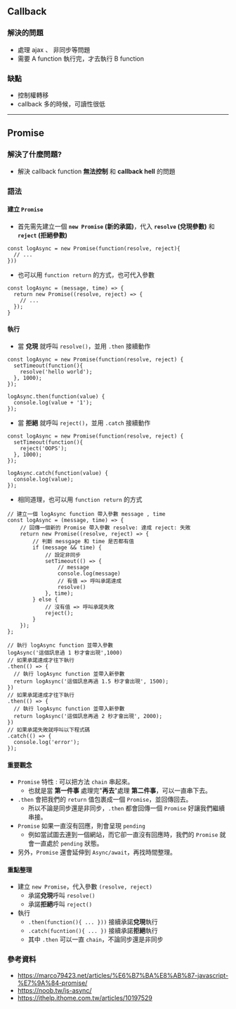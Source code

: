 ## Callback
  ### 解決的問題
  * 處理 ajax 、 非同步等問題
  * 需要 A function 執行完，才去執行 B function 
  ### 缺點
  * 控制權轉移
  * callback 多的時候，可讀性很低
  ***
## Promise
  ### 解決了什麼問題?
  * 解決 callback function **無法控制** 和 **callback hell** 的問題
  ### 語法
  #### 建立 `Promise`
  * 首先需先建立一個 **`new Promise` (新的承諾)**，代入 **`resolve` (兌現參數)** 和 **`reject` (拒絕參數)**
  ```
  const logAsync = new Promise(function(resolve, reject){
    // ...
  }))

  ```
  
  * 也可以用 `function return` 的方式，也可代入參數
  ```
  const logAsync = (message, time) => {
    return new Promise((resolve, reject) => {
      // ...  
    });
  }
  ```
  #### 執行
  
  * 當 **兌現** 就呼叫 `resolve()`，並用 `.then` 接續動作
  ```
  const logAsync = new Promise(function(resolve, reject) {
    setTimeout(function(){
      resolve('hello world');
    }, 1000);
  });

  logAsync.then(function(value) {
    console.log(value + '1');
  });
  ```
  * 當 **拒絕** 就呼叫 `reject()`，並用 `.catch` 接續動作
  ```
  const logAsync = new Promise(function(resolve, reject) {
    setTimeout(function(){
      reject('OOPS');
    }, 1000);
  });

  logAsync.catch(function(value) {
    console.log(value);
  });
  ```
  * 相同道理，也可以用 `function return` 的方式
  
  ```
  // 建立一個 logAsync function 帶入參數 message , time
  const logAsync = (message, time) => {
      // 回傳一個新的 Promise 帶入參數 resolve: 達成 reject: 失敗
      return new Promise((resolve, reject) => {
          // 判斷 messgage 和 time 是否都有值
          if (message && time) {
              // 設定非同步
              setTimeout(() => {
                  // message
                  console.log(message)
                  // 有值 => 呼叫承諾達成
                  resolve()
              }, time);
          } else {
              // 沒有值 => 呼叫承諾失敗
              reject();
          }
      });
  };

  // 執行 logAsync function 並帶入參數
  logAsync('這個訊息過 1 秒才會出現',1000)
  // 如果承諾達成才往下執行
  .then(() => {
    // 執行 logAsync function 並帶入新參數 
    return logAsync('這個訊息再過 1.5 秒才會出現', 1500);
  })
  // 如果承諾達成才往下執行
  .then(() => {
    // 執行 logAsync function 並帶入新參數 
    return logAsync('這個訊息再過 2 秒才會出現', 2000);
  })
  // 如果承諾失敗就呼叫以下程式碼
  .catch(() => {
    console.log('error');
  });
  ```
  #### 重要觀念

  * `Promise` 特性 : 可以把方法 `chain` 串起來。
    * 也就是當 **第一件事** 處理完"**再去**"處理 **第二件事**，可以一直串下去。
  * `.then` 會把我們的 `return` 值包裹成一個 `Promise`，並回傳回去。
    * 所以不論是同步還是非同步，`.then` 都會回傳一個 `Promise` 好讓我們繼續串接。
  * `Promise` 如果一直沒有回應，則會呈現 `pending`
    * 例如當試圖去連到一個網站，而它卻一直沒有回應時，我們的 `Promise` 就會一直處於 `pending` 狀態。
  * 另外，`Promise` 還會延伸到 `Async/await`，再找時間整理。
  #### 重點整理
  * 建立 `new Promise`，代入參數 `(resolve, reject)`
    * 承諾**兌現**呼叫 `resolve()`
    * 承諾**拒絕**呼叫 `reject()`
  * 執行 
    * `.then(function(){ ... }))` 接續承諾**兌現**執行
    * `.catch(fucntion(){ ... })` 接續承諾**拒絕**執行
    * 其中 `.then` 可以一直 `chain`，不論同步還是非同步
  ### 參考資料
  * https://marco79423.net/articles/%E6%B7%BA%E8%AB%87-javascript-%E7%9A%84-promise/
  * https://noob.tw/js-async/
  * https://ithelp.ithome.com.tw/articles/10197529
